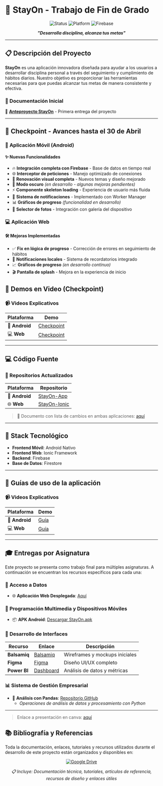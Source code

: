 # 🎯 StayOn - Trabajo de Fin de Grado

<div align="center">
  
  ![Status](https://img.shields.io/badge/Status-En%20Desarrollo-yellow)
  ![Platform](https://img.shields.io/badge/Platform-Android%20%7C%20Web-blue)
  ![Firebase](https://img.shields.io/badge/Backend-Firebase-orange)
  
  **<i>"Desarrolla disciplina, alcanza tus metas"</i>**
  
</div>

---

## 📋 Descripción del Proyecto

**StayOn** es una aplicación innovadora diseñada para ayudar a los usuarios a desarrollar disciplina personal a través del seguimiento y cumplimiento de hábitos diarios. Nuestro objetivo es proporcionar las herramientas necesarias para que puedas alcanzar tus metas de manera consistente y efectiva.

### 🔗 Documentación Inicial
📄 [**Anteproyecto StayOn**](https://www.notion.so/Anteproyecto-StayOn-1c173949d684802089a7ccfd38d762b4?pvs=4) - Primera entrega del proyecto

---

## 🚀 Checkpoint - Avances hasta el 30 de Abril

### 📱 **Aplicación Móvil (Android)**

#### ✨ Nuevas Funcionalidades
- 🔥 **Integración completa con Firebase** - Base de datos en tiempo real
- 🌐 **Interceptor de peticiones** - Manejo optimizado de conexiones
- 🎨 **Renovación visual completa** - Nuevos temas y diseño mejorado
- 🌙 **Modo oscuro** *(en desarrollo - algunas mejoras pendientes)*
- ⚡ **Componente skeleton loading** - Experiencia de usuario más fluida
- 🔔 **Sistema de notificaciones** - Implementado con Worker Manager
- 📊 **Gráficos de progreso** *(funcionalidad en desarrollo)*
- 📸 **Selector de fotos** - Integración con galería del dispositivo

### 💻 **Aplicación Web**

#### 🛠️ Mejoras Implementadas
- ✅ **Fix en lógica de progreso** - Corrección de errores en seguimiento de hábitos
- 🔔 **Notificaciones locales** - Sistema de recordatorios integrado
- 📈 **Gráficos de progreso** *(en desarrollo continuo)*
- 🎬 **Pantalla de splash** - Mejora en la experiencia de inicio


## 🎥 Demos en Video (Checkpoint)

### 📹 Videos Explicativos

| Plataforma | Demo |
|------------|------|
| 📱 **Android** | [Checkpoint](https://youtu.be/rwde8NWhjto) |
| 💻 **Web** | [Checkpoint](https://youtu.be/tFTdq5fpPeY) |

---

## 💻 Código Fuente

### 📂 Repositorios Actualizados

| Plataforma | Repositorio |
|------------|-------------|
| 🤖 **Android** | [StayOn-App](https://github.com/IgnacioLazZam/StayOn-App/tree/firebase) |
| 🌐 **Web** | [StayOn-Ionic](https://github.com/IgnacioLazZam/StayOn-Ionic/tree/develop) |

> 📂 Documento con lista de cambios en ambas aplicaciones: [aquí](https://docs.google.com/document/d/1ptIh8uC_pOx6yqLNKDSyjCMiux4D67zWKQzskZwuooI/edit?usp=sharing)

---

## 🔧 Stack Tecnológico

- **Frontend Móvil**: Android Nativo
- **Frontend Web**: Ionic Framework
- **Backend**: Firebase
- **Base de Datos**: Firestore

---

## 🎥 Guías de uso de la aplicación

### 📹 Videos Explicativos

| Plataforma | Demo |
|------------|------|
| 📱 **Android** | [Guía](https://youtu.be/eOzfiifaCSI) |
| 💻 **Web** | [Guía](https://youtu.be/JpoNFGmCaOk) |

---

## 🎓 Entregas por Asignatura

Este proyecto se presenta como trabajo final para múltiples asignaturas. A continuación se encuentran los recursos específicos para cada una:

### 💾 **Acceso a Datos**
- 🌐 **Aplicación Web Desplegada**: [Aquí](https://stayon.netlify.app/splash)

### 📱 **Programación Multimedia y Dispositivos Móviles**
- 📦 **APK Android**: [Descargar StayOn.apk]()

### 🎨 **Desarrollo de Interfaces**
| Recurso | Enlace | Descripción |
|---------|--------|-------------|
| **Balsamiq** | [Balsamiq](https://github.com/IgnacioLazZam/StayOn_Interfaces) | Wireframes y mockups iniciales |
| **Figma** | [Figma](https://github.com/IgnacioLazZam/StayOn_Interfaces) | Diseño UI/UX completo |
| **Power BI** | [Dashboard](https://github.com/IgnacioLazZam/StayOn_Interfaces) | Análisis de datos y métricas |

### 📊 **Sistema de Gestión Empresarial**
- 🐍 **Análisis con Pandas**: [Repositorio GitHub](https://github.com/IgnacioLazZam/StayOn_Pandas)
  - *Operaciones de análisis de datos y procesamiento con Python*

---

> Enlace a presentación en canva: [aquí](https://www.canva.com/design/DAGoKs2wpZ0/d31AWOMoAwmz0341T_kZ5w/edit?utm_content=DAGoKs2wpZ0&utm_campaign=designshare&utm_medium=link2&utm_source=sharebutton)

## 📚 Bibliografía y Referencias

Toda la documentación, enlaces, tutoriales y recursos utilizados durante el desarrollo de este proyecto están organizados y disponibles en:

<div align="center">
  
  [![Google Drive](https://img.shields.io/badge/Google%20Drive-Documentación%20y%20Referencias-4285F4?style=for-the-badge&logo=googledrive&logoColor=white)](https://docs.google.com/document/d/1ddt1ArdXTCSb4SHTVLT_xG4fAQxvfNh3pbCK70N2_s4/edit?usp=sharing)
  
  *📋 Incluye: Documentación técnica, tutoriales, artículos de referencia, recursos de diseño y enlaces útiles*
  
</div>
